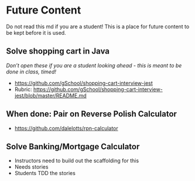 
# Future Content 

Do not read this md if you are a student! This is a place for future content to be kept before it is used.

## Solve shopping cart in Java
*Don’t open these if you are a student looking ahead - this is meant to be done in class, timed!*

- https://github.com/gSchool/shopping-cart-interview-jest
- Rubric: https://github.com/gSchool/shopping-cart-interview-jest/blob/master/README.md

## When done: Pair on Reverse Polish Calculator
- https://github.com/dalelotts/rpn-calculator


## Solve Banking/Mortgage Calculator 
- Instructors need to build out the scaffolding for this 
- Needs stories 
- Students TDD the stories 